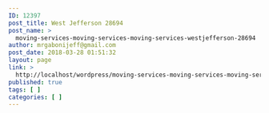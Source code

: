 ```yaml
---
ID: 12397
post_title: West Jefferson 28694
post_name: >
  moving-services-moving-services-moving-services-westjefferson-28694
author: mrgabonijeff@gmail.com
post_date: 2018-03-28 01:51:32
layout: page
link: >
  http://localhost/wordpress/moving-services-moving-services-moving-services-westjefferson-28694/
published: true
tags: [ ]
categories: [ ]
---
```

